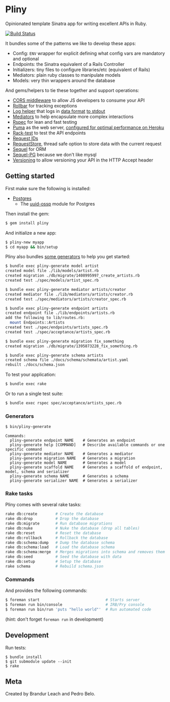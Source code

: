 # Pliny

Opinionated template Sinatra app for writing excellent APIs in Ruby.

[![Build Status](https://travis-ci.org/interagent/pliny.svg?branch=master)](https://travis-ci.org/interagent/pliny)

It bundles some of the patterns we like to develop these apps:

- Config: `ENV` wrapper for explicit defining what config vars are mandatory and optional
- Endpoints: the Sinatra equivalent of a Rails Controller
- Initializers: tiny files to configure libraries/etc (equivalent of Rails)
- Mediators: plain ruby classes to manipulate models
- Models: very thin wrappers around the database

And gems/helpers to tie these together and support operations:

- [CORS middleware](lib/pliny/middleware/cors.rb) to allow JS developers to consume your API
- [Rollbar](https://www.rollbar.com/) for tracking exceptions
- [Log helper](spec/log_spec.rb) that logs in [data format](https://www.youtube.com/watch?v=rpmc-wHFUBs) [to stdout](https://adam.heroku.com/past/2011/4/1/logs_are_streams_not_files)
- [Mediators](http://brandur.org/mediator) to help encapsulate more complex interactions
- [Rspec](https://github.com/rspec/rspec) for lean and fast testing
- [Puma](http://puma.io/) as the web server, [configured for optimal performance on Heroku](https://github.com/interagent/pliny-template/blob/master/config/puma.rb)
- [Rack-test](https://github.com/brynary/rack-test) to test the API endpoints
- [Request IDs](lib/pliny/middleware/request_id.rb)
- [RequestStore](http://brandur.org/antipatterns), thread safe option to store data with the current request
- [Sequel](http://sequel.jeremyevans.net/) for ORM
- [Sequel-PG](https://github.com/jeremyevans/sequel_pg) because we don't like mysql
- [Versioning](lib/pliny/middleware/versioning.rb) to allow versioning your API in the HTTP Accept header

## Getting started

First make sure the following is installed:

* [Postgres](http://www.postgresql.org/)
    * The [uuid-ossp](http://www.postgresql.org/docs/9.3/static/uuid-ossp.html) module for Postgres

Then install the gem:

```bash
$ gem install pliny
```

And initialize a new app:

```bash
$ pliny-new myapp
$ cd myapp && bin/setup
```

Pliny also bundles [some generators](#generators) to help you get started:

```bash
$ bundle exec pliny-generate model artist
created model file ./lib/models/artist.rb
created migration ./db/migrate/1408995997_create_artists.rb
created test ./spec/models/artist_spec.rb

$ bundle exec pliny-generate mediator artists/creator
created mediator file ./lib/mediators/artists/creator.rb
created test ./spec/mediators/artists/creator_spec.rb

$ bundle exec pliny-generate endpoint artists
created endpoint file ./lib/endpoints/artists.rb
add the following to lib/routes.rb:
  mount Endpoints::Artists
created test ./spec/endpoints/artists_spec.rb
created test ./spec/acceptance/artists_spec.rb

$ bundle exec pliny-generate migration fix_something
created migration ./db/migrate/1395873228_fix_something.rb

$ bundle exec pliny-generate schema artists
created schema file ./docs/schema/schemata/artist.yaml
rebuilt ./docs/schema.json
```

To test your application:

```bash
$ bundle exec rake
```

Or to run a single test suite:

```bash
$ bundle exec rspec spec/acceptance/artists_spec.rb
```

### Generators

```bash
$ bin/pliny-generate
```

```
Commands:
  pliny-generate endpoint NAME    # Generates an endpoint
  pliny-generate help [COMMAND]   # Describe available commands or one specific command
  pliny-generate mediator NAME    # Generates a mediator
  pliny-generate migration NAME   # Generates a migration
  pliny-generate model NAME       # Generates a model
  pliny-generate scaffold NAME    # Generates a scaffold of endpoint, model, schema and serializer
  pliny-generate schema NAME      # Generates a schema
  pliny-generate serializer NAME  # Generates a serializer
```

### Rake tasks

Pliny comes with several rake tasks:

```bash
rake db:create        # Create the database
rake db:drop          # Drop the database
rake db:migrate       # Run database migrations
rake db:nuke          # Nuke the database (drop all tables)
rake db:reset         # Reset the database
rake db:rollback      # Rollback the database
rake db:schema:dump   # Dump the database schema
rake db:schema:load   # Load the database schema
rake db:schema:merge  # Merges migrations into schema and removes them
rake db:seed          # Seed the database with data
rake db:setup         # Setup the database
rake schema           # Rebuild schema.json
```

### Commands

And provides the following commands:

```bash
$ foreman start                             # Starts server
$ foreman run bin/console                   # IRB/Pry console
$ foreman run bin/run 'puts "hello world"'  # Run automated code
```

(hint: don't forget `foreman run` in development)

## Development

Run tests:

```
$ bundle install
$ git submodule update --init
$ rake
```

## Meta

Created by Brandur Leach and Pedro Belo.
